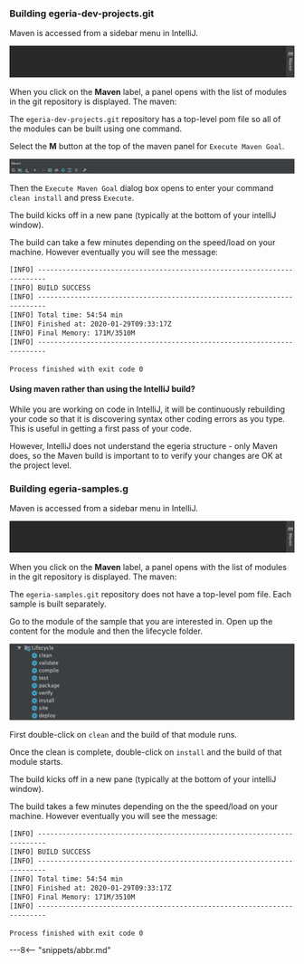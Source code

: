 <!-- SPDX-License-Identifier: CC-BY-4.0 -->
<!-- Copyright Contributors to the ODPi Egeria project 2020. -->


### Building egeria-dev-projects.git

Maven is accessed from a sidebar menu in IntelliJ.

![Maven Sidebar](/education/tutorials/intellij-tutorial/intellij-maven-sidebar-menu.png)

When you click on the **Maven** label, a panel opens with the list of modules in the git repository is displayed.  The maven:

The `egeria-dev-projects.git` repository has a top-level pom file so all of the modules can be built using one command.  

Select the **M** button at the top of the maven panel for `Execute Maven Goal`.
    
![Maven build opens](/education/tutorials/intellij-tutorial/intellij-run-maven-option.png)
    
Then the `Execute Maven Goal` dialog box opens to enter your command `clean install` and press `Execute`.

The build kicks off in a new pane (typically at the bottom of your intelliJ window).  

The build can take a few minutes depending on the speed/load on your machine.  However eventually you will see the message:

```text
[INFO] ------------------------------------------------------------------------
[INFO] BUILD SUCCESS
[INFO] ------------------------------------------------------------------------
[INFO] Total time: 54:54 min
[INFO] Finished at: 2020-01-29T09:33:17Z
[INFO] Final Memory: 171M/3510M
[INFO] ------------------------------------------------------------------------

Process finished with exit code 0
```


#### Using maven rather than using the IntelliJ build?

While you are working on code in IntelliJ, it will be continuously rebuilding
your code so that it is discovering syntax other coding errors as you type.
This is useful in getting a first pass of your code.

However, IntelliJ does not understand the egeria structure - only Maven
does, so the Maven build is important to to verify your changes are
OK at the project level.

### Building egeria-samples.g

Maven is accessed from a sidebar menu in IntelliJ.

![Maven Sidebar](/education/tutorials/intellij-tutorial/intellij-maven-sidebar-menu.png)

When you click on the **Maven** label, a panel opens with the list of modules in the git repository is displayed.  The maven:

The `egeria-samples.git` repository does not have a top-level pom file.  Each sample is built separately. 
    
Go to the module of the sample that you are interested in. Open up the content for the module and then the lifecycle folder.

![Maven module options](/education/tutorials/intellij-tutorial/intellij-maven-module-lifecycle-values.png)

First double-click on `clean` and the build of that module runs.

Once the clean is complete, double-click on `install` and the build of that module starts.


The build kicks off in a new pane (typically at the bottom of your intelliJ window).  

The build takes a few minutes  depending on the the speed/load on your machine.  However eventually you will see the message:

```text
[INFO] ------------------------------------------------------------------------
[INFO] BUILD SUCCESS
[INFO] ------------------------------------------------------------------------
[INFO] Total time: 54:54 min
[INFO] Finished at: 2020-01-29T09:33:17Z
[INFO] Final Memory: 171M/3510M
[INFO] ------------------------------------------------------------------------

Process finished with exit code 0
```

---8<-- "snippets/abbr.md"
